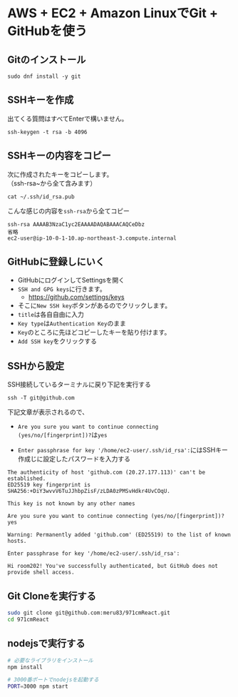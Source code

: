 # AWS + EC2 + Amazon LinuxでGit + GitHubを使う

## Gitのインストール

```
sudo dnf install -y git
```

## SSHキーを作成

出てくる質問はすべてEnterで構いません。  

```
ssh-keygen -t rsa -b 4096
```

## SSHキーの内容をコピー

次に作成されたキーをコピーします。  
（ssh-rsa~から全て含みます）

```
cat ~/.ssh/id_rsa.pub
```

こんな感じの内容を`ssh-rsa`から全てコピー

```
ssh-rsa AAAAB3NzaC1yc2EAAAADAQABAAACAQCeDbz
省略
ec2-user@ip-10-0-1-10.ap-northeast-3.compute.internal
```

## GitHubに登録しにいく

- GitHubにログインしてSettingsを開く
- `SSH and GPG keys`に行きます。
    - https://github.com/settings/keys
- そこに`New SSH key`ボタンがあるのでクリックします。
- `title`は各自自由に入力
- `Key type`は`Authentication Key`のまま
- `Key`のところに先ほどコピーしたキーを貼り付けます。
- `Add SSH key`をクリックする

## SSHから設定

SSH接続しているターミナルに戻り下記を実行する

```
ssh -T git@github.com
```

下記文章が表示されるので、

- `Are you sure you want to continue connecting (yes/no/[fingerprint])?`は`yes`

- `Enter passphrase for key '/home/ec2-user/.ssh/id_rsa':`にはSSHキー作成じに設定したパスワードを入力する

```
The authenticity of host 'github.com (20.27.177.113)' can't be established.
ED25519 key fingerprint is SHA256:+DiY3wvvV6TuJJhbpZisF/zLDA0zPMSvHdkr4UvCOqU.

This key is not known by any other names

Are you sure you want to continue connecting (yes/no/[fingerprint])? yes 

Warning: Permanently added 'github.com' (ED25519) to the list of known hosts.

Enter passphrase for key '/home/ec2-user/.ssh/id_rsa':

Hi room202! You've successfully authenticated, but GitHub does not provide shell access.
```

## Git Cloneを実行する

```bash
sudo git clone git@github.com:meru83/971cmReact.git
cd 971cmReact
```

## nodejsで実行する

```bash
# 必要なライブラリをインストール
npm install

# 3000番ポートでnodejsを起動する
PORT=3000 npm start
```
